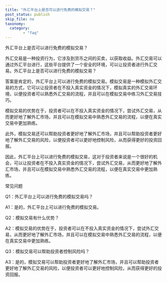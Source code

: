 ```yaml
---
title: "外汇平台上是否可以进行免费的模拟交易？"
post_status: publish
skip_file: no
taxonomy:
  category:
        - "faq"
---
```


外汇平台上是否可以进行免费的模拟交易？

外汇交易是一种投资行为，它涉及到货币之间的买卖，以获取收益。外汇交易可以通过外汇平台进行，这些平台提供了一个安全的环境，可以让投资者进行外汇交易。外汇平台上是否可以进行免费的模拟交易？

答案是肯定的，外汇平台上可以进行免费的模拟交易。模拟交易是一种模拟外汇交易的方式，它可以让投资者在不投入真实资金的情况下，模拟真实的外汇交易环境，以便投资者可以熟悉外汇交易的流程，并且可以在模拟交易中练习外汇交易技巧。

模拟交易的优势在于，投资者可以在不投入真实资金的情况下，尝试外汇交易，从而更好地了解外汇市场，并且可以在模拟交易中熟悉外汇交易的流程，以便在真实交易中更加熟练。

此外，模拟交易还可以帮助投资者更好地了解外汇市场，并且可以帮助投资者更好地了解外汇交易的风险，以便投资者可以更好地控制风险，从而获得更好的投资回报。

因此，外汇平台上可以进行免费的模拟交易，这对于投资者来说是一个很好的机会，可以让投资者在不投入真实资金的情况下，尝试外汇交易，从而更好地了解外汇市场，并且可以在模拟交易中熟悉外汇交易的流程，以便在真实交易中更加熟练。

常见问题

Q1：外汇平台上可以进行免费的模拟交易吗？

A1：是的，外汇平台上可以进行免费的模拟交易。

Q2：模拟交易有什么优势？

A2：模拟交易的优势在于，投资者可以在不投入真实资金的情况下，尝试外汇交易，从而更好地了解外汇市场，并且可以在模拟交易中熟悉外汇交易的流程，以便在真实交易中更加熟练。

Q3：模拟交易可以帮助投资者控制风险吗？

A3：是的，模拟交易可以帮助投资者更好地了解外汇市场，并且可以帮助投资者更好地了解外汇交易的风险，以便投资者可以更好地控制风险，从而获得更好的投资回报。

